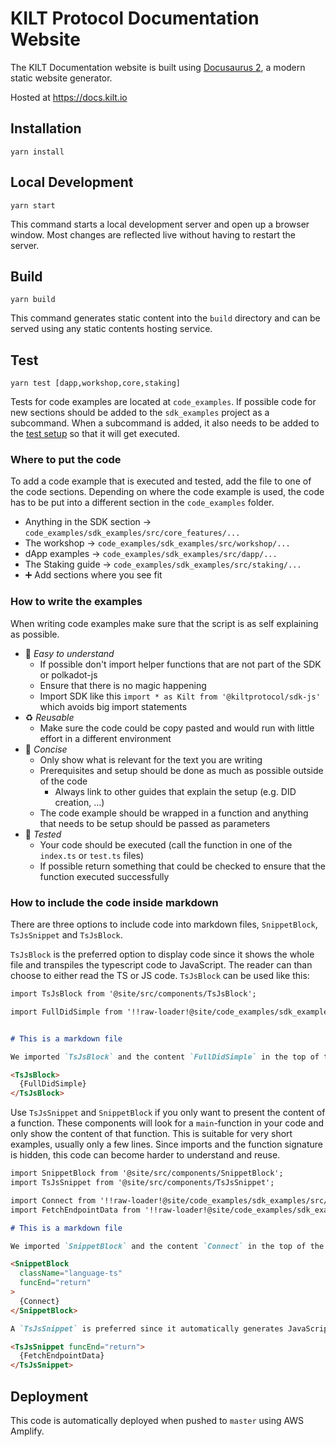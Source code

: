 # KILT Protocol Documentation Website

The KILT Documentation website is built using [Docusaurus 2](https://v2.docusaurus.io/), a modern static website generator.

Hosted at https://docs.kilt.io

## Installation

```console
yarn install
```

## Local Development

```console
yarn start
```

This command starts a local development server and open up a browser window.
Most changes are reflected live without having to restart the server.

## Build

```console
yarn build
```

This command generates static content into the `build` directory and can be served using any static contents hosting service.

## Test

```
yarn test [dapp,workshop,core,staking]
```

Tests for code examples are located at `code_examples`.
If possible code for new sections should be added to the `sdk_examples` project as a subcommand.
When a subcommand is added, it also needs to be added to the [test setup](.github/workflows/test.yml) so that it will get executed.

### Where to put the code

To add a code example that is executed and tested, add the file to one of the code sections.
Depending on where the code example is used, the code has to be put into a different section in the `code_examples` folder.

* Anything in the SDK section -> `code_examples/sdk_examples/src/core_features/...`
* The workshop -> `code_examples/sdk_examples/src/workshop/...`
* dApp examples -> `code_examples/sdk_examples/src/dapp/...`
* The Staking guide -> `code_examples/sdk_examples/src/staking/...`
* ➕ Add sections where you see fit

### How to write the examples

When writing code examples make sure that the script is as self explaining as possible.

* 👶 *Easy to understand*
  * If possible don't import helper functions that are not part of the SDK or polkadot-js
  * Ensure that there is no magic happening
  * Import SDK like this `import * as Kilt from '@kiltprotocol/sdk-js'` which avoids big import statements
* ♻️ *Reusable*
  * Make sure the code could be copy pasted and would run with little effort in a different environment
* 🎯 *Concise*
  * Only show what is relevant for the text you are writing
  * Prerequisites and setup should be done as much as possible outside of the code
    * Always link to other guides that explain the setup (e.g. DID creation, ...)
  * The code example should be wrapped in a function and anything that needs to be setup should be passed as parameters
* 🧪 *Tested*
  * Your code should be executed (call the function in one of the `index.ts` or `test.ts` files)
  * If possible return something that could be checked to ensure that the function executed successfully

### How to include the code inside markdown

There are three options to include code into markdown files, `SnippetBlock`, `TsJsSnippet` and `TsJsBlock`.

`TsJsBlock` is the preferred option to display code since it shows the whole file and transpiles the typescript code to JavaScript.
The reader can than choose to either read the TS or JS code.
`TsJsBlock` can be used like this:

```md
import TsJsBlock from '@site/src/components/TsJsBlock';

import FullDidSimple from '!!raw-loader!@site/code_examples/sdk_examples/src/core_features/did/01_full_did_simple.ts';


# This is a markdown file

We imported `TsJsBlock` and the content `FullDidSimple` in the top of the file.

<TsJsBlock>
  {FullDidSimple}
</TsJsBlock>
```

Use `TsJsSnippet` and `SnippetBlock` if you only want to present the content of a function.
These components will look for a `main`-function in your code and only show the content of that function.
This is suitable for very short examples, usually only a few lines.
Since imports and the function signature is hidden, this code can become harder to understand and reuse.

```md
import SnippetBlock from '@site/src/components/SnippetBlock';
import TsJsSnippet from '@site/src/components/TsJsSnippet';

import Connect from '!!raw-loader!@site/code_examples/sdk_examples/src/core_features/getting_started/02_connect.ts';
import FetchEndpointData from '!!raw-loader!@site/code_examples/sdk_examples/src/core_features/getting_started/05_fetch_endpoint_data.ts';

# This is a markdown file

We imported `SnippetBlock` and the content `Connect` in the top of the file.

<SnippetBlock
  className="language-ts"
  funcEnd="return"
>
  {Connect}
</SnippetBlock>

A `TsJsSnippet` is preferred since it automatically generates JavaScript examples.

<TsJsSnippet funcEnd="return">
  {FetchEndpointData}
</TsJsSnippet>
```

## Deployment

This code is automatically deployed when pushed to `master` using AWS Amplify.
